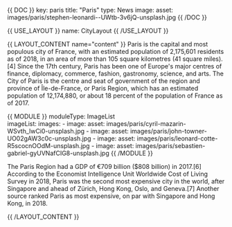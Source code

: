 {{ DOC }}
key: paris
title: "Paris"
type: News
image:
  asset: images/paris/stephen-leonardi--UWtb-3v6jQ-unsplash.jpg
{{ /DOC }}

{{ USE_LAYOUT }}
  name: CityLayout
{{ /USE_LAYOUT }}

{{ LAYOUT_CONTENT name="content" }}
Paris is the capital and most populous city of France, with an estimated population of 2,175,601 residents as of 2018, in an area of more than 105 square kilometres (41 square miles).[4] Since the 17th century, Paris has been one of Europe's major centres of finance, diplomacy, commerce, fashion, gastronomy, science, and arts. The City of Paris is the centre and seat of government of the region and province of Île-de-France, or Paris Region, which has an estimated population of 12,174,880, or about 18 percent of the population of France as of 2017.

{{ MODULE }}
  moduleType: ImageList  
  imageList:
    images:
        - image:
            asset: images/paris/cyril-mazarin-WSvth_lwCi0-unsplash.jpg
        - image:
            asset: images/paris/john-towner-UO02gAW3c0c-unsplash.jpg
        - image:
            asset: images/paris/leonard-cotte-R5scocnOOdM-unsplash.jpg
        - image:
            asset: images/paris/sebastien-gabriel-gyUVNafCIG8-unsplash.jpg
{{ /MODULE }}

The Paris Region had a GDP of €709 billion ($808 billion) in 2017.[6] According to the Economist Intelligence Unit Worldwide Cost of Living Survey in 2018, Paris was the second most expensive city in the world, after Singapore and ahead of Zürich, Hong Kong, Oslo, and Geneva.[7] Another source ranked Paris as most expensive, on par with Singapore and Hong Kong, in 2018.

{{ /LAYOUT_CONTENT }} 

